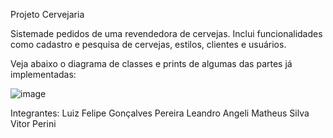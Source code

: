Projeto Cervejaria

Sistemade pedidos de uma revendedora de cervejas. Inclui funcionalidades como cadastro e pesquisa de cervejas, estilos, clientes e usuários. 

Veja abaixo o diagrama de classes e prints de algumas das partes já implementadas:

![image](https://user-images.githubusercontent.com/62568778/137663828-9f3c6523-e459-4611-a312-bae98a45d3b4.png)

Integrantes:
Luiz Felipe Gonçalves Pereira
Leandro Angeli
Matheus Silva
Vitor Perini

